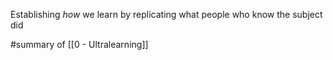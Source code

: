 Establishing _how_ we learn by replicating what people who know the subject did

#summary  of [[0 - Ultralearning]]